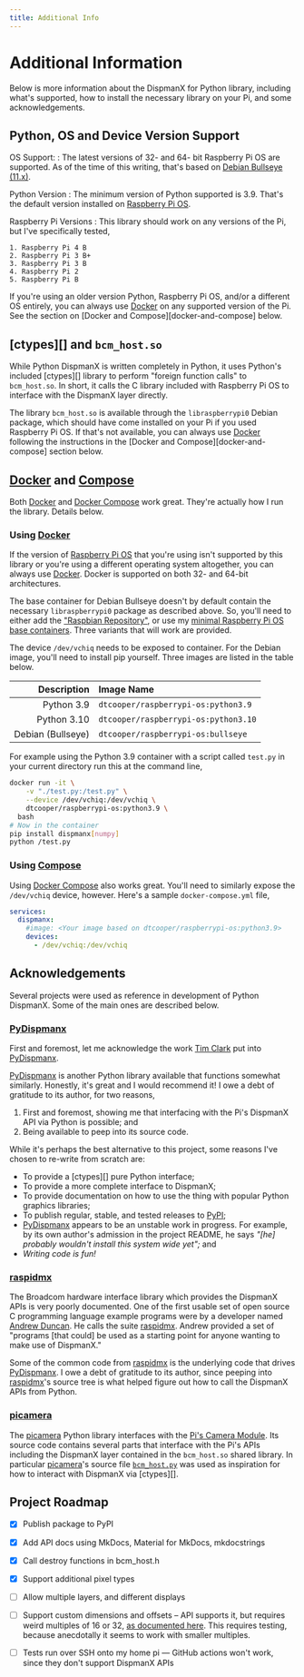 ```yaml
---
title: Additional Info
---
```


# Additional Information

Below is more information about the DispmanX for Python library, including
what's supported, how to install the necessary library on your Pi, and some
acknowledgements.

## Python, OS and Device Version Support

OS Support:
:   The latest versions of 32- and 64- bit Raspberry Pi OS are supported. As of
    the time of this writing, that's based on
    [Debian Bullseye (11.x)][debian-bullseye].

Python Version
:   The minimum version of Python supported is 3.9. That's the default version
    installed on [Raspberry Pi OS][pi-os].

Raspberry Pi Versions
:   This library should work on any versions of the Pi, but I've specifically
    tested,

    1. Raspberry Pi 4 B
    2. Raspberry Pi 3 B+
    3. Raspberry Pi 3 B
    4. Raspberry Pi 2
    5. Raspberry Pi B

If you're using an older version Python, Raspberry Pi OS, and/or a different OS
entirely, you can always use [Docker] on any supported version of the Pi. See the
section on [Docker and Compose][docker-and-compose] below.


## [ctypes][] and `bcm_host.so`

While Python DispmanX is written completely in Python, it uses Python's included
[ctypes][] library to perform "foreign function calls" to `bcm_host.so`. In
short, it calls the C library included with Raspberry Pi OS to interface with
the DispmanX layer directly.

The library `bcm_host.so` is available through the `libraspberrypi0` Debian
package, which should have come installed on your Pi if you used Raspberry Pi
OS. If that's not available, you can always use [Docker] following the
instructions in the [Docker and Compose][docker-and-compose] section below.


## [Docker] and [Compose]

Both [Docker] and [Docker Compose][Compose] work great. They're actually how I run
the library. Details below.

### Using [Docker]

If the version of [Raspberry Pi OS][pi-os] that you're using isn't supported by
this library or you're using a different operating system altogether, you can
always use [Docker]. Docker is supported on both 32- and 64-bit architectures.

The base container for Debian Bullseye doesn't by default contain the necessary
`libraspberrypi0` package as described above. So, you'll need to either add the
["Raspbian Repository"][raspbian-repo], or use my
[minimal Raspberry Pi OS base containers][pi-base-containers]. Three variants
that will work are provided.

The device `/dev/vchiq` needs to be exposed to container. For the Debian image,
you'll need to install pip yourself. Three images are listed in the table below.

| Description       | Image Name                           |
|------------------:|:-------------------------------------|
| Python 3.9        | `dtcooper/raspberrypi-os:python3.9`  |
| Python 3.10       | `dtcooper/raspberrypi-os:python3.10` |
| Debian (Bullseye) | `dtcooper/raspberrypi-os:bullseye`   |

For example using the Python 3.9 container with a script called `test.py` in
your current directory run this at the command line,

```bash
docker run -it \
    -v "./test.py:/test.py" \
    --device /dev/vchiq:/dev/vchiq \
    dtcooper/raspberrypi-os:python3.9 \
  bash
# Now in the container
pip install dispmanx[numpy]
python /test.py
```

### Using [Compose]

Using [Docker Compose][compose] also works great. You'll need to similarly
expose the `/dev/vchiq` device, however. Here's a sample `docker-compose.yml`
file,

```yaml title="docker-compose.yml"
services:
  dispmanx:
    #image: <Your image based on dtcooper/raspberrypi-os:python3.9>
    devices:
      - /dev/vchiq:/dev/vchiq
```


## Acknowledgements

Several projects were used as reference in development of Python DispmanX. Some
of the main ones are described below.

### [PyDispmanx]

First and foremost, let me acknowledge the work [Tim Clark] put into
[PyDispmanx].

[PyDispmanx] is another Python library available that functions somewhat
similarly. Honestly, it's great and I would recommend it! I owe a debt of
gratitude to its author, for two reasons,

1. First and foremost, showing me that interfacing with the Pi's DispmanX API
   via Python is possible; and
2. Being available to peep into its source code.

While it's perhaps the best alternative to this project, some reasons I've
chosen to re-write from scratch are:

 * To provide a [ctypes][] pure Python interface;
 * To provide a more complete interface to DispmanX;
 * To provide documentation on how to use the thing with popular Python
   graphics libraries;
 * To publish regular, stable, and tested releases to [PyPI];
 * [PyDispmanx] appears to be an unstable work in progress. For
   example, by its own author's admission in the project README, he says
   _"\[he\] probably wouldn't install this system wide yet";_ and
 * _Writing code is fun!_

### [raspidmx]

The Broadcom hardware interface library which provides the DispmanX APIs is very
poorly documented. One of the first usable set of open source C programming
language example programs were by a developer named
[Andrew Duncan]. He calls the suite [raspidmx]. Andrew
provided a set of "programs [that could] be used as a starting point for anyone
wanting to make use of DispmanX."

Some of the common code from [raspidmx] is the underlying code that drives
[PyDispmanx]. I owe a debt of gratitude to its author, since peeping into
[raspidmx]'s source tree is what helped figure out how to call the DispmanX APIs
from Python.

### [picamera]

The [picamera] Python library interfaces with the
[Pi's Camera Module][pi-camera-module]. Its source code contains several parts
that interface with the Pi's APIs including the DispmanX layer contained in the
`bcm_host.so` shared library. In particular [picamera]'s source file
[`bcm_host.py`][bcm-host-py] was used as inspiration for how to interact with
DispmanX via [ctypes][].

## Project Roadmap

- [x] Publish package to PyPI
- [x] Add API docs using MkDocs, Material for MkDocs, mkdocstrings
- [x] Call destroy functions in bcm_host.h
- [x] Support additional pixel types
- [ ] Allow multiple layers, and different displays
- [ ] Support custom dimensions and offsets – API supports it, but requires weird
    multiples of 16 or 32, [as documented here][picamera-overlay-docs]. This
    requires testing, because anecdotally it seems to work with smaller multiples.
- [ ] Tests run over SSH onto my home pi &mdash; GitHub actions won't work,
    since they don't support DispmanX APIs


[andrew duncan]: https://github.com/andrewfrommelbourne
[bcm-host-py]: https://github.com/waveform80/picamera/blob/master/picamera/bcm_host.py
[compose]: https://docs.docker.com/compose/
[debian-bullseye]: https://www.debian.org/releases/bullseye/
[docker]: https://www.docker.com/
[pi-base-containers]: https://github.com/dtcooper/raspberrypi-os-docker
[pi-camera-module]: https://projects.raspberrypi.org/en/projects/getting-started-with-picamera
[pi-os]: https://www.raspberrypi.com/software/
[picamera-overlay-docs]: https://picamera.readthedocs.io/en/release-1.13/api_renderers.html#picamera.PiOverlayRenderer
[picamera]: https://picamera.readthedocs.io/
[pydispmanx]: https://github.com/eclispe/pydispmanx
[pypi]: https://pypi.org/
[raspbian-repo]: https://www.raspbian.org/RaspbianRepository
[raspidmx]: https://github.com/andrewfrommelbourne/raspidmx
[tim clark]: https://twitter.com/eclispe
